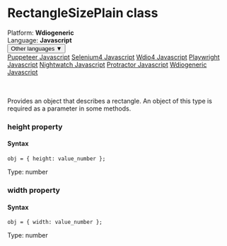 # RectangleSizePlain class
<div class='platform-bar-container-div'><div class='platform-bar-div'>Platform:  <b> Wdiogeneric</b>
</div><div class='platform-bar-div'>Language: <b>Javascript</b></div><div class='dropdown-button-container-div'><button class='sdk-language-dropdown-button'>Other languages ▼</button><div class='dropdown-content'>
<a href='../../puppeteer/javascript/rectanglesizeplain'>Puppeteer Javascript</a>
<a href='../../selenium4/javascript/rectanglesizeplain'>Selenium4 Javascript</a>
<a href='../../wdio4/javascript/rectanglesizeplain'>Wdio4 Javascript</a>
<a href='../../playwright/javascript/rectanglesizeplain'>Playwright Javascript</a>
<a href='../../nightwatch/javascript/rectanglesizeplain'>Nightwatch Javascript</a>
<a href='../../protractor/javascript/rectanglesizeplain'>Protractor Javascript</a>
<a href='../../wdiogeneric/javascript/rectanglesizeplain'>Wdiogeneric Javascript</a>
</div></div><br /><br /></div>




Provides an object that describes a rectangle. An object of this type is required as a parameter in some methods.


### height property
#### Syntax


    obj = { height: value_number };
    

Type: number

### width property
#### Syntax


    obj = { width: value_number };
    

Type: number
